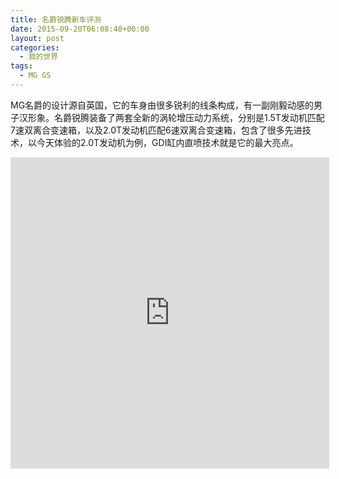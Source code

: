 ```yaml
---
title: 名爵锐腾新车评测
date: 2015-09-20T06:08:40+00:00
layout: post
categories:
  - 我的世界
tags:
  - MG GS
---
```

MG名爵的设计源自英国，它的车身由很多锐利的线条构成，有一副刚毅动感的男子汉形象。名爵锐腾装备了两套全新的涡轮增压动力系统，分别是1.5T发动机匹配7速双离合变速箱，以及2.0T发动机匹配6速双离合变速箱，包含了很多先进技术，以今天体验的2.0T发动机为例，GDI缸内直喷技术就是它的最大亮点。

<iframe height=498 width=510 src='http://player.youku.com/embed/XMTI5MTk0Njg2OA==' frameborder=0 'allowfullscreen'></iframe>


